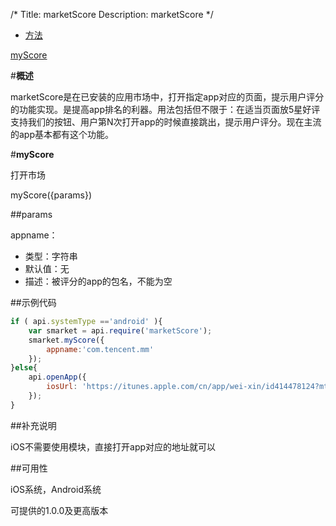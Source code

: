 /*
Title: marketScore
Description: marketScore
*/

<ul id="tab" class="clearfix">
	<li class="active"><a href="#method-content">方法</a></li>
</ul>
<div id="method-content">

<div class="outline">

[myScore](#myScore)

</div>

#**概述**

marketScore是在已安装的应用市场中，打开指定app对应的页面，提示用户评分的功能实现。是提高app排名的利器。用法包括但不限于：在适当页面放5星好评支持我们的按钮、用户第N次打开app的时候直接跳出，提示用户评分。现在主流的app基本都有这个功能。

#**myScore**<div id="myScore"></div>

打开市场

myScore({params})

##params

appname：

- 类型：字符串
- 默认值：无
- 描述：被评分的app的包名，不能为空

##示例代码

```js
if ( api.systemType =='android' ){
	var smarket = api.require('marketScore');
	smarket.myScore({
        appname:'com.tencent.mm'
    });
}else{
	api.openApp({
		iosUrl: 'https://itunes.apple.com/cn/app/wei-xin/id414478124?mt=8'
	});
}
```

##补充说明

iOS不需要使用模块，直接打开app对应的地址就可以

##可用性

iOS系统，Android系统

可提供的1.0.0及更高版本